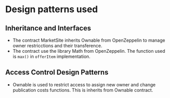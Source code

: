 # Design patterns used

## Inheritance and Interfaces

- The contract MarketSite inherits Ownable from OpenZeppelin to manage owner restricctions and their transference.
- The contract use the library Math from OpenZeppelin.  The function used is `max()` in `offerItem` implementation.

## Access Control Design Patterns

- Ownable is used to restrict access to assign new owner and change publication costs functions.  This is inherits from Ownable contract.